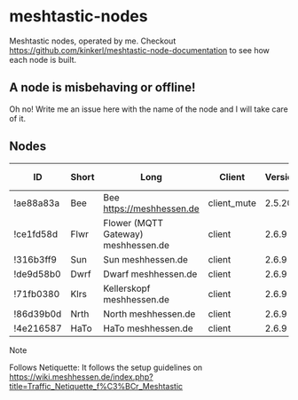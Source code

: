 # meshtastic-nodes
Meshtastic nodes, operated by me. Checkout https://github.com/kinkerl/meshtastic-node-documentation to see how each node is built. 

## A node is misbehaving or offline!

Oh no! Write me an issue here with the name of the node and I will take care of it. 

## Nodes

| ID        | Short | Long                                | Client      | Version | Last Maintenance | Follows Netiquette* | Custodian                               |
| --------- |------ | ----------------------------------- | ------------| --------| ---------------- | ------------------- | --------------------------------------- |
| !ae88a83a | Bee   | Bee https://meshhessen.de           | client_mute | 2.5.20  | 1.5.2025         | ✔                  | [@kinkerl](https://github.com/kinkerl)  |
| !ce1fd58d | Flwr  | Flower (MQTT Gateway) meshhessen.de | client      | 2.6.9   | 29.5.2025        | ✔                  | [@kinkerl](https://github.com/kinkerl)  |
| !316b3ff9 | Sun   | Sun meshhessen.de                   | client      | 2.6.9   | 29.5.2025        | ✔                  | [@kinkerl](https://github.com/kinkerl)  |
| !de9d58b0 | Dwrf  | Dwarf meshhessen.de                 | client      | 2.6.9   | 29.5.2025        | ✔                  | [@kinkerl](https://github.com/kinkerl)  |
| !71fb0380 | Klrs  | Kellerskopf meshhessen.de           | client      | 2.6.9   | 29.5.2025        | ✔                  | [@kinkerl](https://github.com/kinkerl)  |
| !86d39b0d | Nrth  | North meshhessen.de                 | client      | 2.6.9   | 29.5.2025        | ✔                  | [@kinkerl](https://github.com/kinkerl)  |
| !4e216587 | HaTo  | HaTo meshhessen.de                  | client      | 2.6.9   | 29.5.2025        | ✔                  | [@kinkerl](https://github.com/kinkerl)  |

> [!NOTE]  
> Follows Netiquette: It follows the setup guidelines on https://wiki.meshhessen.de/index.php?title=Traffic_Netiquette_f%C3%BCr_Meshtastic
